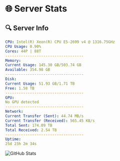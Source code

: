 # 🌐 Server Stats
## 🔍 Server Info
```yaml
CPU: Intel(R) Xeon(R) CPU E5-2699 v4 @ 1316.75GHz
CPU Usage: 0.90%
Cores: 44P | 88T
-----------------------------------
Memory:
Current Usage: 145.30 GB/503.74 GB
Available: 354.98 GB
-----------------------------------
Disk:
Current Usage: 51.93 GB/1.71 TB
Free: 1.58 TB
-----------------------------------
GPU:
No GPU detected
-----------------------------------
Network:
Current Transfer (Sent): 44.74 MB/s
Current Transfer (Received): 565.45 KB/s
Total Sent: 174.09 TB
Total Received: 2.54 TB
-----------------------------------
Uptime:
25d 23h 2m 34s
```
![GitHub Stats](https://img.shields.io/badge/Updated-2025-03-05_21:45:52-blue)